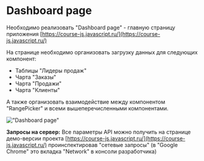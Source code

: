 # Dashboard page

Необходимо реализовать "Dashboard page" - главную страницу приложения [https://course-js.javascript.ru/](https://course-js.javascript.ru/)

На странице необходимо организовать загрузку данных для следующих компонент:

* Таблицы "Лидеры продаж"
* Чарта "Заказы"
* Чарта "Продажи"
* Чарта "Клиенты"

А также организовать взаимодействие между компонентом "RangePicker" и всеми вышеперечисленными компонентами.

!["Dashboard page"](dashboard-page.gif)

**Запросы на сервер:**
Все параметры API можно получить на странице демо-версии проекта [https://course-js.javascript.ru/](https://course-js.javascript.ru/)
проинспектировав "сетевые запросы" (в "Google Chrome" это вкладка "Network" в консоли разработчика)
